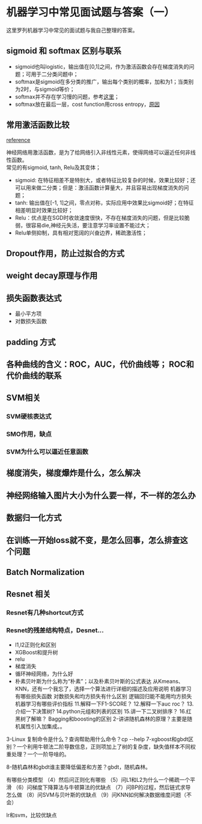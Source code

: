# 机器学习中常见面试题与答案（一）

这里罗列机器学习中常见的面试题与我自己整理的答案。

## sigmoid 和 softmax 区别与联系

- sigmoid也叫logistic，输出值在[0,1]之间，作为激活函数会存在梯度消失的问题；可用于二分类问题中；
- softmax是sigmoid在多分类的推广，输出每个类别的概率，加和为1；当类别为2时，与sigmoid等价；
- softmax并不存在学习慢的问题，参考[这里](https://blog.csdn.net/Bixiwen_liu/article/details/52946867)；
- softmax放在最后一层，cost function用cross entropy，[原因](https://www.zhihu.com/question/40403377)

## 常用激活函数比较

[reference](https://www.jianshu.com/p/22d9720dbf1a)

神经网络用激活函数，是为了给网络引入非线性元素，使得网络可以逼近任何非线性函数。    
常见的有sigmoid, tanh, Relu及其变体；

- sigmoid: 在特征相差不是特别大，或者特征比较复杂的时候，效果比较好；还可以用来做二分类；但是：激活函数计算量大，并且容易出现梯度消失的问题；
- tanh: 输出值在[-1, 1]之间，零点对称，实际应用中效果比sigmoid好；在特征相差明显时效果比较好；
- Relu：优点是在SGD时收敛速度很快，不存在梯度消失的问题，但是比较脆弱，很容易die,神经元失活，要注意学习率设置不能过大；
- Relu单侧抑制，具有相对宽阔的兴奋边界，稀疏激活性；


## Dropout作用，防止过拟合的方式







## weight decay原理与作用

## 损失函数表达式

- 最小平方项
- 对数损失函数


## padding 方式


## 各种曲线的含义：ROC，AUC，代价曲线等； ROC和代价曲线的联系


## SVM相关

### SVM硬核表达式

### SMO作用，缺点

### SVM为什么可以逼近任意函数

## 梯度消失，梯度爆炸是什么，怎么解决   

## 神经网络输入图片大小为什么要一样，不一样的怎么办


## 数据归一化方式

## 在训练一开始loss就不变，是怎么回事，怎么排查这个问题


## Batch Normalization


## Resnet 相关

### Resnet有几种shortcut方式


### Resnet的残差结构特点，Desnet...








- l1,l2正则化和区别
- XGBoost和提升树
- relu  
- 梯度消失
- 循环神经网络，为什么好
- 朴素贝叶斯为什么称为“朴素”；以及朴素贝叶斯的公式表达
从Kmeans、KNN，还有一个我忘了，选择一个算法进行详细的描述及应用说明
机器学习有哪些损失函数
对数损失和均方损失有什么区别
逻辑回归能不能用均方损失
机器学习有哪些评价指标
11.解释一下F1-SCORE？
12.解释一下auc roc？
13.介绍一下决策树?
14.python元组和列表的区别
15.讲一下二叉树排序？
16.红黑树了解嘛？
Bagging和boosting的区别
2-讲讲随机森林的原理？主要是随机属性引入加集成。。

3-Linux 复制命令是什么？查询帮助用什么命令？cp --help
7-xgboost和gbdt区别？一个利用牛顿法二阶导数信息，正则项加上了树的复杂度，缺失值样本不同权重处理？一个一阶导啥的。

8-随机森林和gbdt谁主要降低偏差和方差？gbdt，随机森林。

有哪些分类模型
（4）然后问正则化有哪些
（5）问L1和L2为什么一个稀疏一个平滑
（6）问梯度下降算法与牛顿算法的优缺点
（7）问BP的过程，然后链式求导怎么做
（8）问SVM与贝叶斯的优缺点
（9）问KNN如何解决数据维度问题（不会）

lr和svm，比较优缺点
